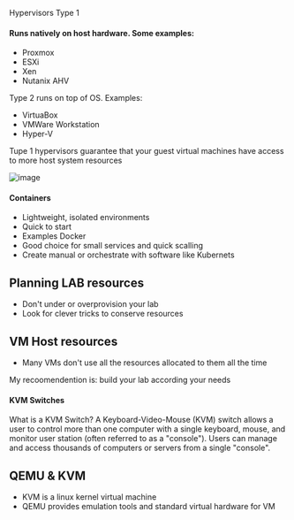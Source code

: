 
Hypervisors 
Type 1 <br>
#### Runs natively on host hardware. Some examples:
* Proxmox 
* ESXi
* Xen 
* Nutanix AHV 

Type 2 runs on top of OS. Examples:
* VirtuaBox 
* VMWare Workstation
* Hyper-V


Tupe 1 hypervisors guarantee that your guest virtual machines have access to more host system resources 

![image](https://user-images.githubusercontent.com/22988682/202482833-fcd81072-898c-4b23-b9c5-ecbb44260efe.png)

#### Containers
* Lightweight, isolated environments 
* Quick to start
* Examples Docker 
* Good choice for small services and quick scalling 
* Create manual or orchestrate with software like Kubernets 

## Planning LAB resources 
* Don't under or overprovision your lab
* Look for clever tricks to conserve resources 

## VM Host resources 
* Many VMs don't use all the resources allocated to them all the time 

My recoomendention is: build your lab according your needs 

#### KVM Switches
What is a KVM Switch? A Keyboard-Video-Mouse (KVM) switch allows a user to control more than one computer with a single keyboard, mouse, and monitor user station (often referred to as a "console"). Users can manage and access thousands of computers or servers from a single "console".


## QEMU  & KVM
* KVM is a linux kernel virtual machine
* QEMU provides emulation tools and standard virtual hardware for VM
